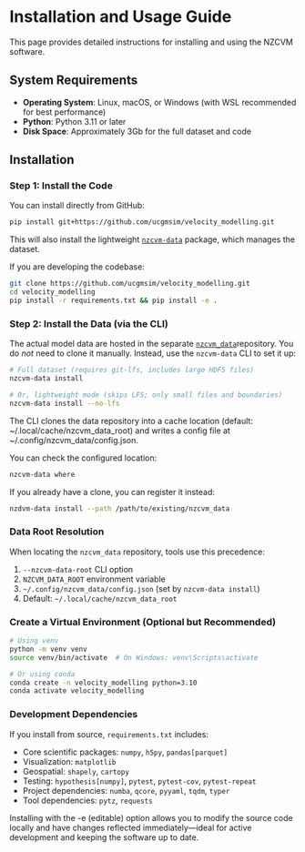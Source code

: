 # Installation and Usage Guide

This page provides detailed instructions for installing and using the NZCVM software.

## System Requirements

- **Operating System**: Linux, macOS, or Windows (with WSL recommended for best performance)
- **Python**: Python 3.11 or later
- **Disk Space**: Approximately 3Gb for the full dataset and code

## Installation

### Step 1: Install the Code

You can install directly from GitHub:

```bash
pip install git+https://github.com/ucgmsim/velocity_modelling.git
```
This will also install the lightweight [`nzcvm-data`](https://github.com/ucgmsim/nzcvm_data)
 package, which manages the dataset.

If you are developing the codebase:
```bash
git clone https://github.com/ucgmsim/velocity_modelling.git
cd velocity_modelling
pip install -r requirements.txt && pip install -e .
```

### Step 2: Install the Data (via the CLI)
The actual model data are hosted in the separate [`nzcvm_data`](https://github.com/ucgmsim/nzcvm_data)repository.
You do *not* need to clone it manually. Instead, use the `nzcvm-data` CLI to set it up:
```bash
# Full dataset (requires git-lfs, includes large HDF5 files)
nzcvm-data install

# Or, lightweight mode (skips LFS; only small files and boundaries)
nzcvm-data install --no-lfs
```
The CLI clones the data repository into a cache location (default: ~/.local/cache/nzcvm_data_root) and writes a config file at ~/.config/nzcvm_data/config.json.

You can check the configured location:
```bash
nzcvm-data where
```
If you already have a clone, you can register it instead:
```bash
nzdvm-data install --path /path/to/existing/nzcvm_data
```


### Data Root Resolution

When locating the `nzcvm_data` repository, tools use this precedence:

1. `--nzcvm-data-root` CLI option
2. `NZCVM_DATA_ROOT` environment variable
3. `~/.config/nzcvm_data/config.json` (set by `nzcvm-data install`)
4.  Default: `~/.local/cache/nzcvm_data_root`



### Create a Virtual Environment (Optional but Recommended)

```bash
# Using venv
python -m venv venv
source venv/bin/activate  # On Windows: venv\Scripts\activate

# Or using conda
conda create -n velocity_modelling python=3.10
conda activate velocity_modelling
```

### Development Dependencies
If you install from source, `requirements.txt` includes:
- Core scientific packages: `numpy`, `h5py`, `pandas[parquet]`
- Visualization: `matplotlib`
- Geospatial: `shapely`, `cartopy`
- Testing: `hypothesis[numpy]`, `pytest`, `pytest-cov`, `pytest-repeat`
- Project dependencies: `numba`, `qcore`, `pyyaml`, `tqdm`, `typer`
- Tool dependencies: `pytz`, `requests`

Installing with the -e (editable) option allows you to modify the source code locally and have changes reflected immediately—ideal for active development and keeping the software up to date.

